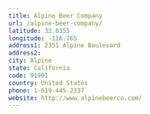 ```yaml
---
title: Alpine Beer Company
url: /alpine-beer-company/
latitude: 32.8355
longitude: -116.765
address1: 2351 Alpine Boulevard
address2: 
city: Alpine
state: California
code: 91901
country: United States
phone: 1-619-445-2337
website: http://www.alpinebeerco.com/
---
```


